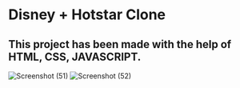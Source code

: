 # Disney + Hotstar Clone

## This project has been made with the help of HTML, CSS, JAVASCRIPT.

![Screenshot (51)](https://user-images.githubusercontent.com/89731302/193438746-85675929-cbaa-40c1-afd4-51f504c6a22e.png)
![Screenshot (52)](https://user-images.githubusercontent.com/89731302/193438738-c452cce3-3b07-4493-bb57-2c0d6d4a8d10.png)
